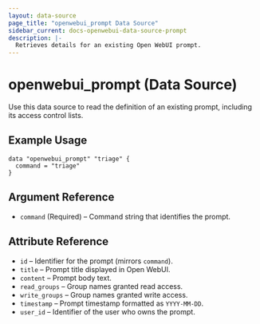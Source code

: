 ```yaml
---
layout: data-source
page_title: "openwebui_prompt Data Source"
sidebar_current: docs-openwebui-data-source-prompt
description: |-
  Retrieves details for an existing Open WebUI prompt.
---
```


# openwebui_prompt (Data Source)

Use this data source to read the definition of an existing prompt, including its access control lists.

## Example Usage

```hcl
data "openwebui_prompt" "triage" {
  command = "triage"
}
```

## Argument Reference

* `command` (Required) – Command string that identifies the prompt.

## Attribute Reference

* `id` – Identifier for the prompt (mirrors `command`).
* `title` – Prompt title displayed in Open WebUI.
* `content` – Prompt body text.
* `read_groups` – Group names granted read access.
* `write_groups` – Group names granted write access.
* `timestamp` – Prompt timestamp formatted as `YYYY-MM-DD`.
* `user_id` – Identifier of the user who owns the prompt.
